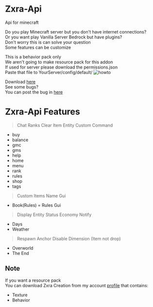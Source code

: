 # Zxra-Api
Api for minecraft <br>

Do you play Minecraft server but you don't have internet connections? <br>
Or you want play Vanilla Server Bedrock but have plugins? <br>
Don't worry this is can solve your question <br>
Some features can be customize

This is a behavior pack only <br>
We aren't going to make resource pack for this addon <br>
If used for server please download the permissions.json <br>
Paste that file to YourServer/config/default/
![howto]('https://github.com/CrzxaExe/CrzxaExe/blob/main/asset/how-to-paste-permission.json.jpg')

Download [here]('https://github.com/CrzxaExe/Zxra-Api/releases') <br>
See some bugs? <br>
You can post the bug in [here]('https://github.com/CrzxaExe/Zxra-Api/issues')

# Zxra-Api Features
> Chat Ranks
> Clear Item Entity
> Custom Command
- buy
- balance
- gmc
- gms
- help
- home
- menu
- rank
- rules
- shop
- tags
> Custom Items Name Gui
- Book(Rules) = Rules Gui
> Display Entity Status
> Economy
> Notify
- Days
- Weather
> Respawn Anchor Disable Dimension (Item not drop)
- Overworld
- The End

## Note
If you want a resource pack <br>
You can download Zxra Creation from my account [profile]('https://github.com/CrzxaExe/') that contains:
- Texture
- Behavior
